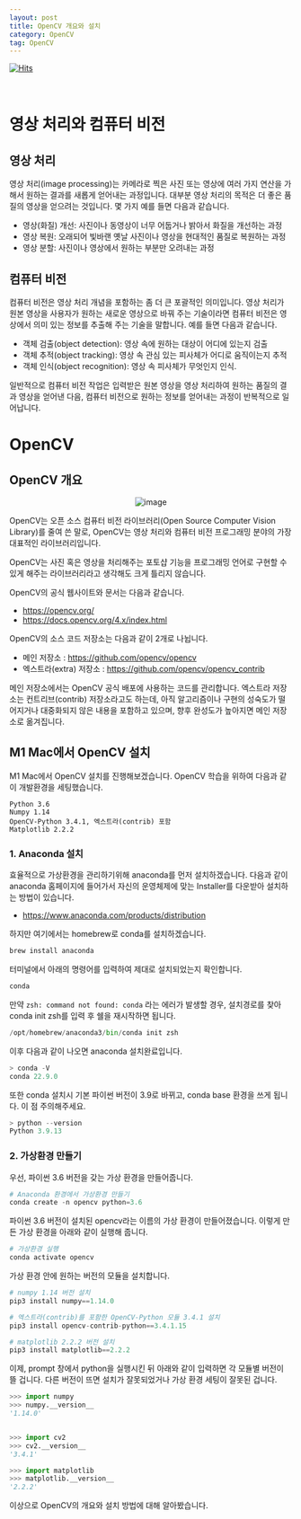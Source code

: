 ```yaml
---
layout: post
title: OpenCV 개요와 설치
category: OpenCV
tag: OpenCV
---
```


[![Hits](https://hits.sh/museonghwang.github.io.svg?view=today-total&style=for-the-badge&label=Visitors&color=007ec6)](https://hits.sh/museonghwang.github.io/)

<br>





# 영상 처리와 컴퓨터 비전



## 영상 처리

영상 처리(image processing)는 카메라로 찍은 사진 또는 영상에 여러 가지 연산을 가해서 원하는 결과를 새롭게 얻어내는 과정입니다. 대부분 영상 처리의 목적은 더 좋은 품질의 영상을 얻으려는 것입니다. 몇 가지 예를 들면 다음과 같습니다.
* 영상(화질) 개선: 사진이나 동영상이 너무 어둡거나 밝아서 화질을 개선하는 과정
* 영상 복원: 오래되어 빛바랜 옛날 사진이나 영상을 현대적인 품질로 복원하는 과정
* 영상 분할: 사진이나 영상에서 원하는 부분만 오려내는 과정



## 컴퓨터 비전

컴퓨터 비전은 영상 처리 개념을 포함하는 좀 더 큰 포괄적인 의미입니다. 영상 처리가 원본 영상을 사용자가 원하는 새로운 영상으로 바꿔 주는 기술이라면 컴퓨터 비전은 영상에서 의미 있는 정보를 추출해 주는 기술을 말합니다. 예를 들면 다음과 같습니다.
* 객체 검출(object detection): 영상 속에 원하는 대상이 어디에 있는지 검출
* 객체 추적(object tracking): 영상 속 관심 있는 피사체가 어디로 움직이는지 추적
* 객체 인식(object recognition): 영상 속 피사체가 무엇인지 인식.

일반적으로 컴퓨터 비전 작업은 입력받은 원본 영상을 영상 처리하여 원하는 품질의 결과 영상을 얻어낸 다음, 컴퓨터 비전으로 원하는 정보를 얻어내는 과정이 반복적으로 일어납니다.





# OpenCV



## OpenCV 개요

<p align="center">
<img alt="image" src="https://user-images.githubusercontent.com/77891754/201581818-ada0f452-417e-42ea-9226-20a77b420c39.png">
</p>

OpenCV는 오픈 소스 컴퓨터 비전 라이브러리(Open Source Computer Vision Library)를 줄여 쓴 말로, OpenCV는 영상 처리와 컴퓨터 비전 프로그래밍 분야의 가장 대표적인 라이브러리입니다.

OpenCV는 사진 혹은 영상을 처리해주는 포토샵 기능을 프로그래밍 언어로 구현할 수 있게 해주는 라이브러리라고 생각해도 크게 틀리지 않습니다.

OpenCV의 공식 웹사이트와 문서는 다음과 같습니다.
* https://opencv.org/
* https://docs.opencv.org/4.x/index.html

OpenCV의 소스 코드 저장소는 다음과 같이 2개로 나뉩니다.
* 메인 저장소 : https://github.com/opencv/opencv
* 엑스트라(extra) 저장소 : https://github.com/opencv/opencv_contrib

메인 저장소에서는 OpenCV 공식 배포에 사용하는 코드를 관리합니다. 엑스트라 저장소는 컨트리브(contrib) 저장소라고도 하는데, 아직 알고리즘이나 구현의 성숙도가 떨어지거나 대중화되지 않은 내용을 포함하고 있으며, 향후 완성도가 높아지면 메인 저장소로 옮겨집니다.



## M1 Mac에서 OpenCV 설치

M1 Mac에서 OpenCV 설치를 진행해보겠습니다. OpenCV 학습을 위하여 다음과 같이 개발환경을 세팅했습니다.

```
Python 3.6
Numpy 1.14
OpenCV-Python 3.4.1, 엑스트라(contrib) 포함
Matplotlib 2.2.2
```



### 1. Anaconda 설치

효율적으로 가상환경을 관리하기위해 anaconda를 먼저 설치하겠습니다. 다음과 같이 anaconda 홈페이지에 들어가서 자신의 운영체제에 맞는 Installer를 다운받아 설치하는 방법이 있습니다.
* https://www.anaconda.com/products/distribution

하지만 여기에서는 homebrew로 conda를 설치하겠습니다.
```py
brew install anaconda
```

터미널에서 아래의 명령어를 입력하여 제대로 설치되었는지 확인합니다.
```py
conda
```

만약 `zsh: command not found: conda` 라는 에러가 발생할 경우, 설치경로를 찾아 conda init zsh를 입력 후 쉘을 재시작하면 됩니다.
```py
/opt/homebrew/anaconda3/bin/conda init zsh
```

이후 다음과 같이 나오면 anaconda 설치완료입니다.
```py
> conda -V
conda 22.9.0
```

또한 conda 설치시 기본 파이썬 버전이 3.9로 바뀌고, conda base 환경을 쓰게 됩니다. 이 점 주의해주세요.
```py
> python --version
Python 3.9.13
```



### 2. 가상환경 만들기

우선, 파이썬 3.6 버전을 갖는 가상 환경을 만들어줍니다.
```py
# Anaconda 환경에서 가상환경 만들기
conda create -n opencv python=3.6
```

파이썬 3.6 버전이 설치된 opencv라는 이름의 가상 환경이 만들어졌습니다. 이렇게 만든 가상 환경을 아래와 같이 실행해 줍니다.
```py
# 가상환경 실행
conda activate opencv
```

가상 환경 안에 원하는 버전의 모듈을 설치합니다.
```py
# numpy 1.14 버전 설치
pip3 install numpy==1.14.0

# 엑스트라(contrib)를 포함한 OpenCV-Python 모듈 3.4.1 설치
pip3 install opencv-contrib-python==3.4.1.15

# matplotlib 2.2.2 버전 설치
pip3 install matplotlib==2.2.2
```

이제, prompt 창에서 python을 실행시킨 뒤 아래와 같이 입력하면 각 모듈별 버전이 뜰 겁니다. 다른 버전이 뜨면 설치가 잘못되었거나 가상 환경 세팅이 잘못된 겁니다.
```py
>>> import numpy
>>> numpy.__version__
'1.14.0'


>>> import cv2
>>> cv2.__version__
'3.4.1'

>>> import matplotlib
>>> matplotlib.__version__
'2.2.2'
```

이상으로 OpenCV의 개요와 설치 방법에 대해 알아봤습니다.




